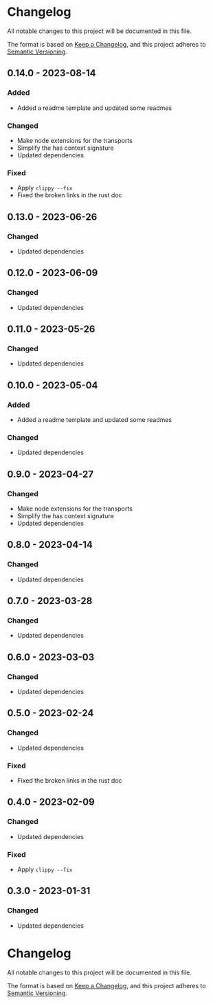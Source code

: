 # Changelog
All notable changes to this project will be documented in this file.

The format is based on [Keep a Changelog](https://keepachangelog.com/en/1.0.0/),
and this project adheres to [Semantic Versioning](https://semver.org/spec/v2.0.0.html).

## 0.14.0 - 2023-08-14

### Added

- Added a readme template and updated some readmes

### Changed

- Make node extensions for the transports
- Simplify the has context signature
- Updated dependencies

### Fixed

- Apply `clippy --fix`
- Fixed the broken links in the rust doc

## 0.13.0 - 2023-06-26

### Changed

- Updated dependencies

## 0.12.0 - 2023-06-09

### Changed

- Updated dependencies

## 0.11.0 - 2023-05-26

### Changed

- Updated dependencies

## 0.10.0 - 2023-05-04

### Added

- Added a readme template and updated some readmes

### Changed

- Updated dependencies

## 0.9.0 - 2023-04-27

### Changed

- Make node extensions for the transports
- Simplify the has context signature
- Updated dependencies

## 0.8.0 - 2023-04-14

### Changed

- Updated dependencies

## 0.7.0 - 2023-03-28

### Changed

- Updated dependencies

## 0.6.0 - 2023-03-03

### Changed

- Updated dependencies

## 0.5.0 - 2023-02-24

### Changed

- Updated dependencies

### Fixed

- Fixed the broken links in the rust doc

## 0.4.0 - 2023-02-09

### Changed

- Updated dependencies

### Fixed

- Apply `clippy --fix`

## 0.3.0 - 2023-01-31

### Changed

- Updated dependencies

# Changelog
All notable changes to this project will be documented in this file.

The format is based on [Keep a Changelog](https://keepachangelog.com/en/1.0.0/),
and this project adheres to [Semantic Versioning](https://semver.org/spec/v2.0.0.html).
